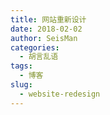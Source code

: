 ```yaml
---
title: 网站重新设计
date: 2018-02-02
author: SeisMan
categories:
  - 胡言乱语
tags:
  - 博客
slug:
  - website-redesign
---
```

